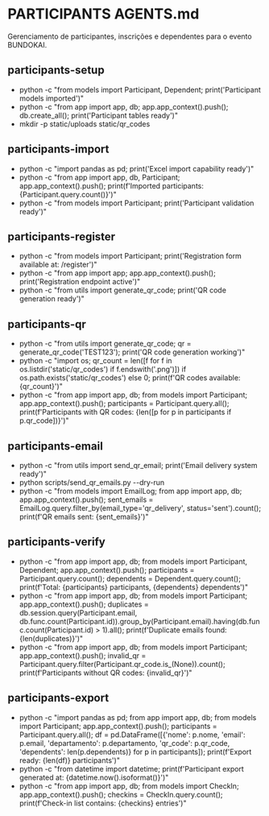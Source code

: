 # PARTICIPANTS AGENTS.md

Gerenciamento de participantes, inscrições e dependentes para o evento BUNDOKAI.

## participants-setup

- python -c "from models import Participant, Dependent; print('Participant models imported')"
- python -c "from app import app, db; app.app_context().push(); db.create_all(); print('Participant tables ready')"
- mkdir -p static/uploads static/qr_codes

## participants-import

- python -c "import pandas as pd; print('Excel import capability ready')"
- python -c "from app import app, db, Participant; app.app_context().push(); print(f'Imported participants: {Participant.query.count()}')"
- python -c "from models import Participant; print('Participant validation ready')"

## participants-register

- python -c "from models import Participant; print('Registration form available at: /register')"
- python -c "from app import app; app.app_context().push(); print('Registration endpoint active')"
- python -c "from utils import generate_qr_code; print('QR code generation ready')"

## participants-qr

- python -c "from utils import generate_qr_code; qr = generate_qr_code('TEST123'); print('QR code generation working')"
- python -c "import os; qr_count = len([f for f in os.listdir('static/qr_codes') if f.endswith('.png')]) if os.path.exists('static/qr_codes') else 0; print(f'QR codes available: {qr_count}')"
- python -c "from app import app, db; from models import Participant; app.app_context().push(); participants = Participant.query.all(); print(f'Participants with QR codes: {len([p for p in participants if p.qr_code])}')"

## participants-email

- python -c "from utils import send_qr_email; print('Email delivery system ready')"
- python scripts/send_qr_emails.py --dry-run
- python -c "from models import EmailLog; from app import app, db; app.app_context().push(); sent_emails = EmailLog.query.filter_by(email_type='qr_delivery', status='sent').count(); print(f'QR emails sent: {sent_emails}')"

## participants-verify

- python -c "from app import app, db; from models import Participant, Dependent; app.app_context().push(); participants = Participant.query.count(); dependents = Dependent.query.count(); print(f'Total: {participants} participants, {dependents} dependents')"
- python -c "from app import app, db; from models import Participant; app.app_context().push(); duplicates = db.session.query(Participant.email, db.func.count(Participant.id)).group_by(Participant.email).having(db.func.count(Participant.id) > 1).all(); print(f'Duplicate emails found: {len(duplicates)}')"
- python -c "from app import app, db; from models import Participant; app.app_context().push(); invalid_qr = Participant.query.filter(Participant.qr_code.is_(None)).count(); print(f'Participants without QR codes: {invalid_qr}')"

## participants-export

- python -c "import pandas as pd; from app import app, db; from models import Participant; app.app_context().push(); participants = Participant.query.all(); df = pd.DataFrame([{'nome': p.nome, 'email': p.email, 'departamento': p.departamento, 'qr_code': p.qr_code, 'dependents': len(p.dependents)} for p in participants]); print(f'Export ready: {len(df)} participants')"
- python -c "from datetime import datetime; print(f'Participant export generated at: {datetime.now().isoformat()}')"
- python -c "from app import app, db; from models import CheckIn; app.app_context().push(); checkins = CheckIn.query.count(); print(f'Check-in list contains: {checkins} entries')"
